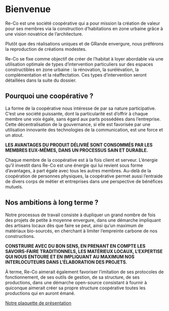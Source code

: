 # Bienvenue

Re-Co est une société coopérative qui a pour mission la création de valeur pour ses membres via la construction d’habitations en zone urbaine grâce à une vision novatrice de l’architecture.

Plutôt que des réalisations uniques et de GRande envergure, nous préférons la reproduction de créations modestes. 

Re-Co se fixe comme objectif de créer de l’habitat à loyer abordable via une utilisation optimale de types d’intervention particuliers sur des espaces constructibles en zone urbaine : la rénovation, la surélévation, la complémentation et la réaffectation. Ces types d’intervention seront détaillées dans la suite du dossier.

## Pourquoi une coopérative ? 

La forme de la coopérative nous intéresse de par sa nature participative. C’est une société puissante, dont la particularité est d’offrir à chaque membre une voix égale, sans égard aux parts  possédées dans l’entreprise. Cette décentralisation de la gouvernance, si elle est favorisée par une utilisation innovante des technologies de la communication, est une force et un atout. 

**LES AVANTAGES DU PRODUIT DÉLIVRÉ SONT CONSOMMÉS PAR LES MEMBRES EUX-MÊMES, DANS UN PROCESSUS SAIN ET DURABLE.**   

Chaque membre de la coopérative est à la fois client et serveur. L’énergie qu’il investit dans Re-Co est une énergie qui lui revient sous forme d’avantages, à part égale avec tous les autres membres. Au-delà de la coopération de personnes physiques, la coopérative permet aussi l’entraide de divers corps de métier et entreprises dans une perspective  de bénéfices mutuels.

## Nos ambitions à long terme ? 

Notre processus de travail consiste à dupliquer un grand nombre de fois des projets de petite à moyenne envergure,  dans une démarche impliquant des artisans locaux dès que faire se peut, ainsi qu’un maximum de matériaux bio-sourcés, en cherchant à limiter l’empreinte carbone de nos constructions. 

**CONSTRUIRE AVEC DU BON SENS, EN PRENANT EN COMPTE LES SAVOIRS-FAIRE TRADITIONNELS, LES MATÉRIEUX LOCAUX, L’EXPERTISE QUI NOUS ENTOURE ET EN IMPLIQUANT AU MAXIMUM NOS INTERLOCUTEURS DANS L’ÉLABORATION DES PROJETS.** 

À terme, Re-Co aimerait également favoriser l’imitation de ses protocoles de fonctionnement, de ses outils de gestion, de sa structure, de ses productions, dans une démarche open-source consistant à fournir à quiconque aimerait créer sa propre structure coopérative toutes les productions qui en auront émané. 

[Notre plaquette de présentation](http://re-co.ch/files/plaquette.pdf)


